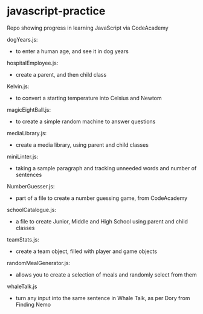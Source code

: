 # javascript-practice
Repo showing progress in learning JavaScript via CodeAcademy

dogYears.js:
- to enter a human age, and see it in dog years

hospitalEmployee.js:
- create a parent, and then child class

Kelvin.js:
- to convert a starting temperature into Celsius and Newtom

magicEightBall.js:
- to create a simple random machine to answer questions

mediaLibrary.js:
- create a media library, using parent and child classes

miniLinter.js:
- taking a sample paragraph and tracking unneeded words and number of sentences

NumberGuesser.js:
- part of a file to create a number guessing game, from CodeAcademy

schoolCatalogue.js:
- a file to create Junior, Middle and High School using parent and child classes

teamStats.js:
- create a team object, filled with player and game objects

randomMealGenerator.js:
- allows you to create a selection of meals and randomly select from them

whaleTalk.js
- turn any input into the same sentence in Whale Talk, as per Dory from Finding Nemo
